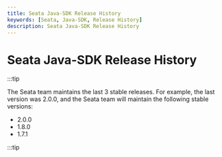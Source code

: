 ```yaml
---
title: Seata Java-SDK Release History
keywords: [Seata, Java-SDK, Release History]
description: Seata Java-SDK Release History
---
```



# Seata Java-SDK Release History

:::tip

The Seata team maintains the last 3 stable releases. For example, the last version was 2.0.0, and the Seata team will maintain the following stable versions:

- 2.0.0
- 1.8.0
- 1.7.1

:::tip
